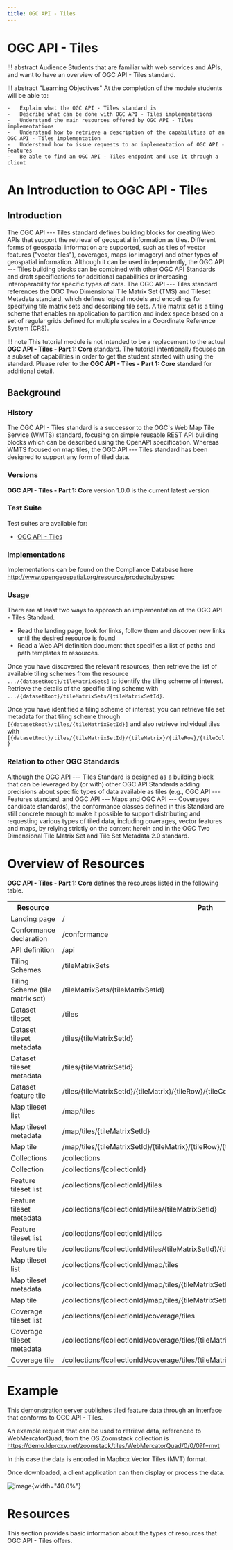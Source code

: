 ```yaml
---
title: OGC API - Tiles
---
```


# OGC API - Tiles

!!! abstract Audience
    Students that are familiar with web services and APIs, and want to have
    an overview of OGC API - Tiles standard.

!!! abstract "Learning Objectives"
    At the completion of the module students will be able to:

    -   Explain what the OGC API - Tiles standard is
    -   Describe what can be done with OGC API - Tiles implementations
    -   Understand the main resources offered by OGC API - Tiles implementations
    -   Understand how to retrieve a description of the capabilities of an OGC API - Tiles implementation
    -   Understand how to issue requests to an implementation of OGC API - Features
    -   Be able to find an OGC API - Tiles endpoint and use it through a client

# An Introduction to OGC API - Tiles

## Introduction

The OGC API --- Tiles standard defines building blocks for creating Web
APIs that support the retrieval of geospatial information as tiles.
Different forms of geospatial information are supported, such as tiles
of vector features ("vector tiles"), coverages, maps (or imagery) and
other types of geospatial information. Although it can be used
independently, the OGC API --- Tiles building blocks can be combined
with other OGC API Standards and draft specifications for additional
capabilities or increasing interoperability for specific types of data.
The OGC API --- Tiles standard references the OGC Two Dimensional Tile
Matrix Set (TMS) and Tileset Metadata standard, which defines logical
models and encodings for specifying tile matrix sets and describing tile
sets. A tile matrix set is a tiling scheme that enables an application
to partition and index space based on a set of regular grids defined for
multiple scales in a Coordinate Reference System (CRS).

!!! note
    This tutorial module is not intended to be a replacement to the actual
    **OGC API - Tiles - Part 1: Core** standard. The tutorial intentionally
    focuses on a subset of capabilities in order to get the student started
    with using the standard. Please refer to the **OGC API - Tiles - Part 1:
    Core** standard for additional detail.


## Background

### History

The OGC API - Tiles standard is a successor to the OGC\'s Web Map
Tile Service (WMTS) standard, focusing on simple reusable REST API
building blocks which can be described using the OpenAPI
specification. Whereas WMTS focused on map tiles, the OGC API ---
Tiles standard has been designed to support any form of tiled data.

### Versions

**OGC API - Tiles - Part 1: Core** version 1.0.0 is the current latest version

### Test Suite

Test suites are available for:

-   [OGC API - Tiles](https://github.com/opengeospatial/ets-ogcapi-tiles10)

### Implementations

Implementations can be found on the Compliance Database here <http://www.opengeospatial.org/resource/products/byspec>

### Usage

There are at least two ways to approach an implementation of the OGC
API - Tiles Standard.

-   Read the landing page, look for links, follow them and discover new
    links until the desired resource is found
-   Read a Web API definition document that specifies a list of paths
    and path templates to resources.

Once you have discovered the relevant resources, then retrieve the list
of available tiling schemes from the resource
```.../{datasetRoot}/tileMatrixSets]``` to identify the tiling
scheme of interest. Retrieve the details of the specific tiling scheme
with ```.../{datasetRoot}/tileMatrixSets/{tileMatrixSetId}```.

Once you have identified a tiling scheme of interest, you can retrieve
tile set metadata for that tiling scheme through
```[{datasetRoot}/tiles/{tileMatrixSetId}]``` and also retrieve
individual tiles with
```[{datasetRoot}/tiles/{tileMatrixSetId}/{tileMatrix}/{tileRow}/{tileCol}```

### Relation to other OGC Standards

Although the OGC API --- Tiles Standard is designed as a building block
that can be leveraged by (or with) other OGC API Standards adding
precisions about specific types of data available as tiles (e.g., OGC
API --- Features standard, and OGC API --- Maps and OGC API ---
Coverages candidate standards), the conformance classes defined in this
Standard are still concrete enough to make it possible to support
distributing and requesting various types of tiled data, including
coverages, vector features and maps, by relying strictly on the content
herein and in the OGC Two Dimensional Tile Matrix Set and Tile Set
Metadata 2.0 standard.

# Overview of Resources

**OGC API - Tiles - Part 1: Core** defines the resources listed in the
following table.


<table>
  <tr>
    <th>Resource</th>
    <th>Path</th>
  </tr>
  <tr>
    <td>Landing page</td>
    <td>/</td>
  </tr>
  <tr>
    <td>Conformance declaration</td>
    <td>/conformance</td>
  <tr>
  </tr>
    <td>API definition</td>
    <td>/api</td>
  </tr>
  <tr>
    <td>Tiling Schemes</td>
    <td>/tileMatrixSets</td>
  </tr>
  <tr>
    <td>Tiling Scheme (tile matrix set)</td>
    <td>/tileMatrixSets/{tileMatrixSetId}</td>
  </tr>
  <tr>
    <td>Dataset tileset</td>
    <td>/tiles</td>
  </tr>
  <tr>
    <td>Dataset tileset metadata</td>
    <td>/tiles/{tileMatrixSetId}</td>
  </tr>
  <tr>
    <td>Dataset tileset metadata</td>
    <td>/tiles/{tileMatrixSetId}</td>
  </tr>
  <tr>
    <td>Dataset feature tile</td>
    <td>/tiles/{tileMatrixSetId}/{tileMatrix}/{tileRow}/{tileCol}</td>
  </tr>
  <tr>
    <td>Map tileset list</td>
    <td>/map/tiles</td>
  </tr>
  <tr>
    <td>Map tileset metadata</td>
    <td>/map/tiles/{tileMatrixSetId}</td>
  </tr>
  <tr>
    <td>Map tile</td>
    <td>/map/tiles/{tileMatrixSetId}/{tileMatrix}/{tileRow}/{tileCol}</td>
  </tr>
  <tr>
    <td>Collections</td>
    <td>/collections </td>
  </tr>
  <tr>
    <td>Collection</td>
    <td>/collections/{collectionId}</td>
  </tr>
  <tr>
    <td>Feature tileset list</td>
    <td>/collections/{collectionId}/tiles</td>
  </tr>
  <tr>
    <td>Feature tileset metadata</td>
    <td>/collections/{collectionId}/tiles/{tileMatrixSetId}</td>
  </tr>
  <tr>
    <td>Feature tileset list</td>
    <td>/collections/{collectionId}/tiles</td>
  </tr>
  <tr>
    <td>Feature tile</td>
    <td>/collections/{collectionId}/tiles/{tileMatrixSetId}/{tileMatrix}/{tileRow}/{tileCol}</td>
  </tr>

  <tr>
    <td>Map tileset list</td>
    <td>/collections/{collectionId}/map/tiles</td>
  </tr>
  <tr>
    <td>Map tileset metadata</td>
    <td>/collections/{collectionId}/map/tiles/{tileMatrixSetId}</td>
  </tr>
  <tr>
    <td>Map tile</td>
    <td>/collections/{collectionId}/map/tiles/{tileMatrixSetId}/{tileMatrix}/{tileRow}/{tileCol}</td>
  </tr>
  <tr>
    <td>Coverage tileset list</td>
    <td>/collections/{collectionId}/coverage/tiles</td>
  </tr>
  <tr>
    <td>Coverage tileset metadata</td>
    <td>/collections/{collectionId}/coverage/tiles/{tileMatrixSetId}</td>
  </tr>
  <tr>
    <td>Coverage tile</td>
    <td>/collections/{collectionId}/coverage/tiles/{tileMatrixSetId}/{tileMatrix}/{tileRow}/{tileCol}</td>
  </tr>
</table>

# Example

This [demonstration server](https://demo.ldproxy.net/zoomstack/)
publishes tiled feature data through an interface that conforms to OGC
API - Tiles.

An example request that can be used to retrieve data, referenced to
WebMercatorQuad, from the OS Zoomstack collection is
<https://demo.ldproxy.net/zoomstack/tiles/WebMercatorQuad/0/0/0?f=mvt>

In this case the data is encoded in Mapbox Vector Tiles (MVT) format.

Once downloaded, a client application can then display or process the
data.

![image](../../assets/images/mvt_example.png){width="40.0%"}

# Resources

This section provides basic information about the types of resources
that OGC API - Tiles offers.
